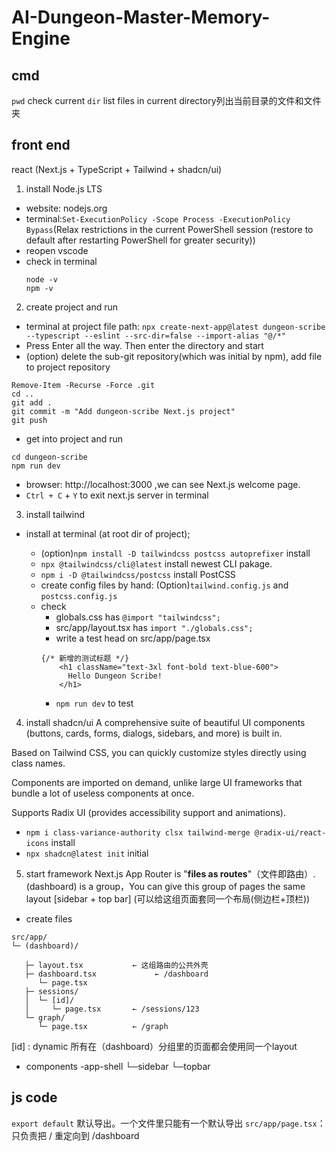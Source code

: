 # AI-Dungeon-Master-Memory-Engine
## cmd
`pwd` check current
`dir` list files in current directory列出当前目录的文件和文件夹
## front end
react (Next.js + TypeScript + Tailwind + shadcn/ui)
1. install Node.js LTS
* website: nodejs.org
* terminal:`Set-ExecutionPolicy -Scope Process -ExecutionPolicy Bypass`(Relax restrictions in the current PowerShell session (restore to default after restarting PowerShell for greater security))
* reopen vscode
* check in terminal
  ```
  node -v
  npm -v
  ```

2. create project and run
  * terminal at project file path: `npx create-next-app@latest dungeon-scribe --typescript --eslint --src-dir=false --import-alias "@/*"`
  * Press Enter all the way. Then enter the directory and start
  * (option) delete the sub-git repository(which was initial by npm), add file to project repository
  ```
  Remove-Item -Recurse -Force .git 
  cd ..
  git add .
  git commit -m "Add dungeon-scribe Next.js project"
  git push
  ```
  * get into project and run
  ```
  cd dungeon-scribe
  npm run dev
  ```
  * browser: http://localhost:3000 ,we can see Next.js welcome page.
  * `Ctrl + C` + `Y` to exit next.js server in terminal

3. install tailwind 
* install at terminal (at root dir of project);

  * (option)`npm install -D tailwindcss postcss autoprefixer` install
  * `npx @tailwindcss/cli@latest` install newest CLI pakage. 
  * `npm i -D @tailwindcss/postcss` install PostCSS 
  * create config files by hand: (Option)`tailwind.config.js` and `postcss.config.js`
  * check
    * globals.css has `@import "tailwindcss";`
    * src/app/layout.tsx has `import "./globals.css";`
    * write a test head on src/app/page.tsx 
    ```
    {/* 新增的测试标题 */}
        <h1 className="text-3xl font-bold text-blue-600">
          Hello Dungeon Scribe!
        </h1>
    ```
    * `npm run dev` to test
4. install shadcn/ui
A comprehensive suite of beautiful UI components (buttons, cards, forms, dialogs, sidebars, and more) is built in.

Based on Tailwind CSS, you can quickly customize styles directly using class names.

Components are imported on demand, unlike large UI frameworks that bundle a lot of useless components at once.

Supports Radix UI (provides accessibility support and animations).
* `npm i class-variance-authority clsx tailwind-merge @radix-ui/react-icons` install
* `npx shadcn@latest init` initial

5. start framework
Next.js App Router is "**files as routes**"（文件即路由）.(dashboard) is a group，You can give this group of pages the same layout [sidebar + top bar] (可以给这组页面套同一个布局(侧边栏+顶栏))
* create files
```
src/app/
└─ (dashboard)/

   ├─ layout.tsx           ← 这组路由的公共外壳
   ├─ dashboard.tsx             ← /dashboard
      └─ page.tsx
   ├─ sessions/
   │  └─ [id]/
   │     └─ page.tsx       ← /sessions/123
   └─ graph/
      └─ page.tsx          ← /graph

```

[id] : dynamic 
所有在（dashboard）分组里的页面都会使用同一个layout

* components
-app-shell
└─sidebar
└─topbar


## js code
`export default` 默认导出。一个文件里只能有一个默认导出
`src/app/page.tsx`：只负责把 / 重定向到 /dashboard